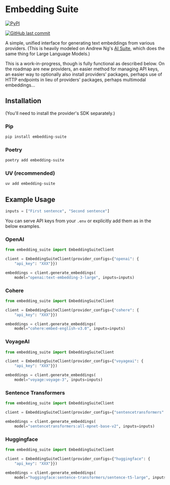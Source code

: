 # Embedding Suite

[![PyPI](https://img.shields.io/pypi/v/embedding-suite)](https://pypi.org/project/embedding-suite/)

[![GitHub last commit](https://img.shields.io/github/last-commit/jammastergirish/embedding-suite)](https://github.com/jammastergirish/embedding-suite)

A simple, unified interface for generating text embeddings from various providers. (This is heavily modeled on Andrew Ng's [AI Suite](https://github.com/andrewyng/aisuite), which does the same thing for Large Language Models.)

This is a work-in-progress, though is fully functional as described below. On the roadmap are new providers, an easier method for managing API keys, an easier way to optionally also install providers' packages, perhaps use of HTTP endpoints in lieu of providers' packages, perhaps multimodal embeddings...

## Installation

(You'll need to install the provider's SDK separately.)

### Pip

```bash
pip install embedding-suite
```

### Poetry

```bash
poetry add embedding-suite
```

### UV (recommended)

```bash
uv add embedding-suite
```

## Example Usage

```python
inputs = ["First sentence", "Second sentence"]
```

You can serve API keys from your `.env` or explicitly add them as in the below examples. 

### OpenAI

```python
from embedding_suite import EmbeddingSuiteClient

client = EmbeddingSuiteClient(provider_configs={"openai": {
    "api_key": "XXX"}})

embeddings = client.generate_embeddings(
    model="openai:text-embedding-3-large", inputs=inputs)
```

### Cohere

```python
from embedding_suite import EmbeddingSuiteClient

client = EmbeddingSuiteClient(provider_configs={"cohere": {
    "api_key": "XXX"}})

embeddings = client.generate_embeddings(
    model="cohere:embed-english-v3.0", inputs=inputs)
```

### VoyageAI

```python
from embedding_suite import EmbeddingSuiteClient

client = EmbeddingSuiteClient(provider_configs={"voyageai": {
    "api_key": "XXX"}})

embeddings = client.generate_embeddings(
    model="voyage:voyage-3", inputs=inputs)
```

### Sentence Transformers

```python
from embedding_suite import EmbeddingSuiteClient

client = EmbeddingSuiteClient(provider_configs={"sentencetransformers": {}})

embeddings = client.generate_embeddings(
    model="sentencetransformers:all-mpnet-base-v2", inputs=inputs)
```

### Huggingface

```python
from embedding_suite import EmbeddingSuiteClient

client = EmbeddingSuiteClient(provider_configs={"huggingface": {
    "api_key": "XXX"}})

embeddings = client.generate_embeddings(
    model="huggingface:sentence-transformers/sentence-t5-large", inputs=inputs)
```
